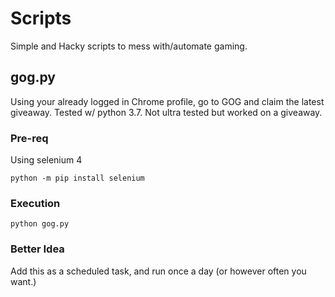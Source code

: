# Scripts

Simple and Hacky scripts to mess with/automate gaming.

## gog.py

Using your already logged in Chrome profile, go to GOG and claim the latest giveaway. Tested w/ python 3.7. Not ultra tested but worked on a giveaway.

### Pre-req

Using selenium 4

```
python -m pip install selenium 
```

### Execution 

```
python gog.py
```

### Better Idea

Add this as a scheduled task, and run once a day (or however often you want.)
